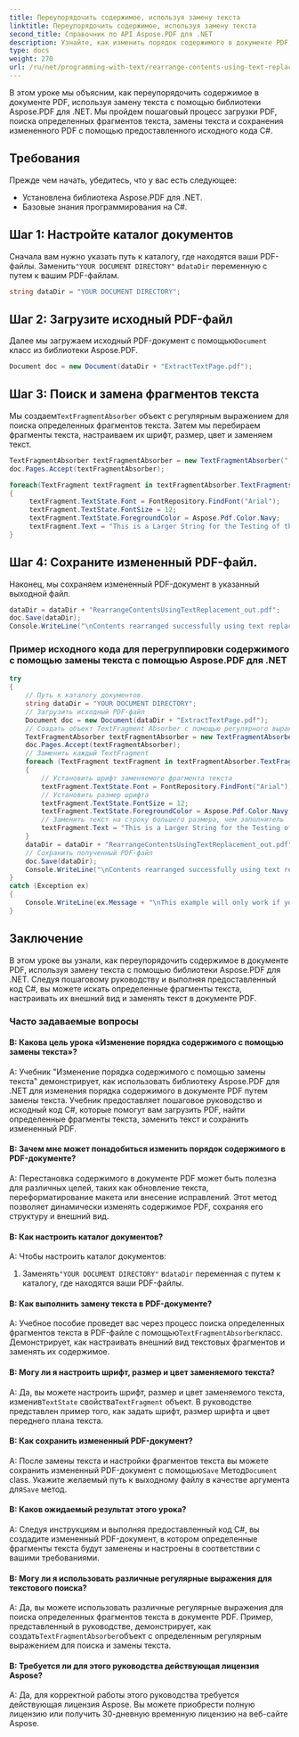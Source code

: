 ```yaml
---
title: Переупорядочить содержимое, используя замену текста
linktitle: Переупорядочить содержимое, используя замену текста
second_title: Справочник по API Aspose.PDF для .NET
description: Узнайте, как изменить порядок содержимого в документе PDF, используя замену текста с помощью Aspose.PDF для .NET.
type: docs
weight: 270
url: /ru/net/programming-with-text/rearrange-contents-using-text-replacement/
---
```

В этом уроке мы объясним, как переупорядочить содержимое в документе PDF, используя замену текста с помощью библиотеки Aspose.PDF для .NET. Мы пройдем пошаговый процесс загрузки PDF, поиска определенных фрагментов текста, замены текста и сохранения измененного PDF с помощью предоставленного исходного кода C#.

## Требования

Прежде чем начать, убедитесь, что у вас есть следующее:

- Установлена библиотека Aspose.PDF для .NET.
- Базовые знания программирования на C#.

## Шаг 1: Настройте каталог документов

 Сначала вам нужно указать путь к каталогу, где находятся ваши PDF-файлы. Заменить`"YOUR DOCUMENT DIRECTORY"` в`dataDir` переменную с путем к вашим PDF-файлам.

```csharp
string dataDir = "YOUR DOCUMENT DIRECTORY";
```

## Шаг 2: Загрузите исходный PDF-файл

 Далее мы загружаем исходный PDF-документ с помощью`Document` класс из библиотеки Aspose.PDF.

```csharp
Document doc = new Document(dataDir + "ExtractTextPage.pdf");
```

## Шаг 3: Поиск и замена фрагментов текста

 Мы создаем`TextFragmentAbsorber` объект с регулярным выражением для поиска определенных фрагментов текста. Затем мы перебираем фрагменты текста, настраиваем их шрифт, размер, цвет и заменяем текст.

```csharp
TextFragmentAbsorber textFragmentAbsorber = new TextFragmentAbsorber("[TextFragmentAbsorber,companyname,Textbox,50]");
doc.Pages.Accept(textFragmentAbsorber);

foreach(TextFragment textFragment in textFragmentAbsorber.TextFragments)
{
     textFragment.TextState.Font = FontRepository.FindFont("Arial");
     textFragment.TextState.FontSize = 12;
     textFragment.TextState.ForegroundColor = Aspose.Pdf.Color.Navy;
     textFragment.Text = "This is a Larger String for the Testing of this issue";
}
```

## Шаг 4: Сохраните измененный PDF-файл.

Наконец, мы сохраняем измененный PDF-документ в указанный выходной файл.

```csharp
dataDir = dataDir + "RearrangeContentsUsingTextReplacement_out.pdf";
doc.Save(dataDir);
Console.WriteLine("\nContents rearranged successfully using text replacement.\nFile saved at " + dataDir);
```

### Пример исходного кода для перегруппировки содержимого с помощью замены текста с помощью Aspose.PDF для .NET 
```csharp
try
{
	// Путь к каталогу документов.
	string dataDir = "YOUR DOCUMENT DIRECTORY";
	// Загрузить исходный PDF-файл
	Document doc = new Document(dataDir + "ExtractTextPage.pdf");
	// Создать объект TextFragment Absorber с помощью регулярного выражения
	TextFragmentAbsorber textFragmentAbsorber = new TextFragmentAbsorber("[TextFragmentAbsorber,companyname,Textbox,50]");
	doc.Pages.Accept(textFragmentAbsorber);
	// Заменить каждый TextFragment
	foreach (TextFragment textFragment in textFragmentAbsorber.TextFragments)
	{
		// Установить шрифт заменяемого фрагмента текста
		textFragment.TextState.Font = FontRepository.FindFont("Arial");
		// Установить размер шрифта
		textFragment.TextState.FontSize = 12;
		textFragment.TextState.ForegroundColor = Aspose.Pdf.Color.Navy;
		// Заменить текст на строку большего размера, чем заполнитель
		textFragment.Text = "This is a Larger String for the Testing of this issue";
	}
	dataDir = dataDir + "RearrangeContentsUsingTextReplacement_out.pdf";
	// Сохранить полученный PDF-файл
	doc.Save(dataDir);
	Console.WriteLine("\nContents rearranged successfully using text replacement.\nFile saved at " + dataDir);
}
catch (Exception ex)
{
	Console.WriteLine(ex.Message + "\nThis example will only work if you apply a valid Aspose License. You can purchase full license or get 30 day temporary license from http:// www.aspose.com/purchase/default.aspx.");
}
```

## Заключение

В этом уроке вы узнали, как переупорядочить содержимое в документе PDF, используя замену текста с помощью библиотеки Aspose.PDF для .NET. Следуя пошаговому руководству и выполняя предоставленный код C#, вы можете искать определенные фрагменты текста, настраивать их внешний вид и заменять текст в документе PDF.

### Часто задаваемые вопросы

#### В: Какова цель урока «Изменение порядка содержимого с помощью замены текста»?

A: Учебник "Изменение порядка содержимого с помощью замены текста" демонстрирует, как использовать библиотеку Aspose.PDF для .NET для изменения порядка содержимого в документе PDF путем замены текста. Учебник предоставляет пошаговое руководство и исходный код C#, которые помогут вам загрузить PDF, найти определенные фрагменты текста, заменить текст и сохранить измененный PDF.

#### В: Зачем мне может понадобиться изменить порядок содержимого в PDF-документе?

A: Перестановка содержимого в документе PDF может быть полезна для различных целей, таких как обновление текста, переформатирование макета или внесение исправлений. Этот метод позволяет динамически изменять содержимое PDF, сохраняя его структуру и внешний вид.

#### В: Как настроить каталог документов?

A: Чтобы настроить каталог документов:

1.  Заменять`"YOUR DOCUMENT DIRECTORY"` в`dataDir` переменная с путем к каталогу, где находятся ваши PDF-файлы.

#### В: Как выполнить замену текста в PDF-документе?

 A: Учебное пособие проведет вас через процесс поиска определенных фрагментов текста в PDF-файле с помощью`TextFragmentAbsorber`класс. Демонстрирует, как настраивать внешний вид текстовых фрагментов и заменять их содержимое.

#### В: Могу ли я настроить шрифт, размер и цвет заменяемого текста?

 A: Да, вы можете настроить шрифт, размер и цвет заменяемого текста, изменив`TextState` свойства`TextFragment` объект. В руководстве представлен пример того, как задать шрифт, размер шрифта и цвет переднего плана текста.

#### В: Как сохранить измененный PDF-документ?

 A: После замены текста и настройки фрагментов текста вы можете сохранить измененный PDF-документ с помощью`Save` Метод`Document` class. Укажите желаемый путь к выходному файлу в качестве аргумента для`Save` метод.

#### В: Каков ожидаемый результат этого урока?

A: Следуя инструкциям и выполняя предоставленный код C#, вы создадите измененный PDF-документ, в котором определенные фрагменты текста будут заменены и настроены в соответствии с вашими требованиями.

#### В: Могу ли я использовать различные регулярные выражения для текстового поиска?

 A: Да, вы можете использовать различные регулярные выражения для поиска определенных фрагментов текста в документе PDF. Пример, представленный в руководстве, демонстрирует, как создать`TextFragmentAbsorber`объект с определенным регулярным выражением для поиска и замены текста.

#### В: Требуется ли для этого руководства действующая лицензия Aspose?

A: Да, для корректной работы этого руководства требуется действующая лицензия Aspose. Вы можете приобрести полную лицензию или получить 30-дневную временную лицензию на веб-сайте Aspose.